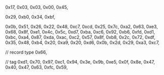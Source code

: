 0x17, 0x03, 0x03, 0x00, 0x45,

0x29, 0xb0, 0x34, 0xbf,

0x0b, 0x51, 0x26, 0x22, 0x48, 0xc7,
0xcd, 0x25, 0x7c, 0xa2, 0x63, 0xe3, 0x68, 0x8f, 0xe1, 0x4c,
0x5c, 0xd7, 0xba, 0xc6, 0x92, 0xb6, 0xfd, 0xd1, 0xbc, 0xa4,
0x87, 0xda, 0xac, 0xc2, 0x57, 0x8f, 0xb8, 0x2c, 0x72, 0xdf,
0x35, 0x48, 0xb4, 0x20, 0xa9, 0x20, 0xd6, 0x0b, 0x2d, 0x29,
0xa3, 0xc7,

// record type
0x66,

// tag
0xd1, 0x70, 0x97, 0xc1, 0x94, 0x3e, 0x9b, 0xe5, 0x0f, 0x8e,
0x47, 0x40, 0x47, 0x63, 0xfc, 0x59,